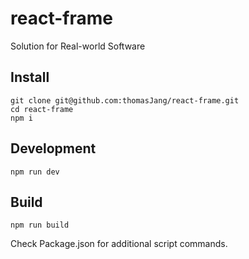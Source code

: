 # react-frame

Solution for Real-world Software

## Install

```shell
git clone git@github.com:thomasJang/react-frame.git
cd react-frame
npm i
```

## Development

```shell
npm run dev
```

## Build

```shell
npm run build
```

Check Package.json for additional script commands.
